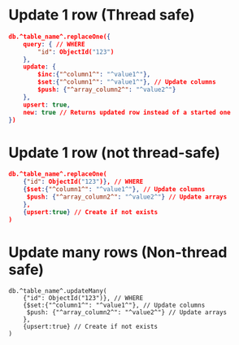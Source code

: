 #                  Update 1 row (Thread safe)

```JSON
db.^table_name^.replaceOne({
    query: { // WHERE
        "id": ObjectId("123")
    },
    update: {
        $inc:{"^column1^": "^value1^"},
        $set:{"^column1^": "^value1^"}, // Update columns
        $push: {"^array_column2^": "^value2^"}
    },
    upsert: true,
    new: true // Returns updated row instead of a started one
})
```









#                  Update 1 row (not thread-safe)

```JSON
db.^table_name^.replaceOne(
    {"id": ObjectId("123")}, // WHERE
    {$set:{"^column1^": "^value1^"}, // Update columns
     $push: {"^array_column2^": "^value2^"} // Update arrays
    },
    {upsert:true} // Create if not exists
)
```









#                  Update many rows (Non-thread safe)

```
db.^table_name^.updateMany(
    {"id": ObjectId("123")}, // WHERE
    {$set:{"^column1^": "^value1^"}, // Update columns
     $push: {"^array_column2^": "^value2^"} // Update arrays
    },
    {upsert:true} // Create if not exists
)
```